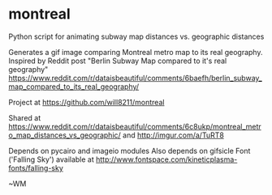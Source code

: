 # montreal
Python script for animating subway map distances vs. geographic distances

Generates a gif image comparing Montreal metro map to its real geography.
Inspired by Reddit post "Berlin Subway Map compared to it's real geography"
https://www.reddit.com/r/dataisbeautiful/comments/6baefh/berlin_subway_map_compared_to_its_real_geography/

Project at https://github.com/will8211/montreal

Shared at https://www.reddit.com/r/dataisbeautiful/comments/6c8ukp/montreal_metro_map_distances_vs_geographic/
and http://imgur.com/a/TuRT8

Depends on pycairo and imageio modules
Also depends on gifsicle
Font ('Falling Sky') available at http://www.fontspace.com/kineticplasma-fonts/falling-sky

~WM

